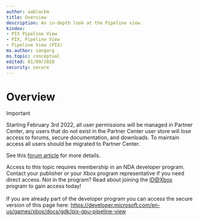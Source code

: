 ```yaml
---
author: aablackm
title: Overview
description: An in-depth look at the Pipeline view.
kindex:
- PIX Pipeline View
- PIX, Pipeline View
- Pipeline View (PIX)
ms.author: sangarg
ms.topic: conceptual
edited: 01/09/2020
security: secure
---
```


# Overview
> [!IMPORTANT]
> Starting February 3rd 2022, all user permissions will be managed in Partner Center, any users that do not exist in the Partner Center user store will lose access to forums, secure documentation, and downloads. To maintain access all users should be migrated to Partner Center. <p></p>See this <a href="https://forums.xboxlive.com/articles/132187/breaking-change-user-access-for-forums-secure-docu.html">forum article</a> for more details.  

 Access to this topic requires membership in an NDA developer program. Contact your publisher or your Xbox program representative if you need direct access. Not in the program? Read about joining the <a href="https://www.xbox.com/Developers/id">ID@Xbox</a> program to gain access today!  <br/><br/>If you are already part of the developer program you can access the secure version of this page here: <a target="_blank" href="https://developer.microsoft.com/en-us/games/xbox/docs/gdk/pix-gpu-pipeline-view">https://developer.microsoft.com/en-us/games/xbox/docs/gdk/pix-gpu-pipeline-view</a>